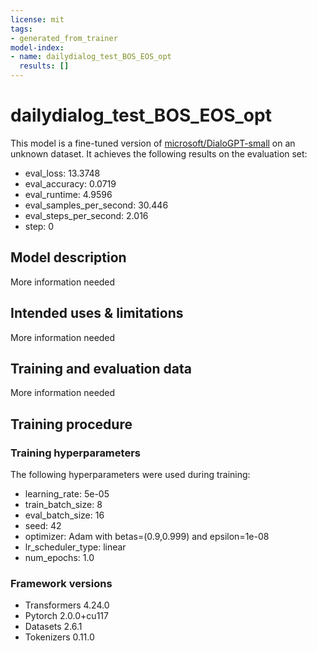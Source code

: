 ```yaml
---
license: mit
tags:
- generated_from_trainer
model-index:
- name: dailydialog_test_BOS_EOS_opt
  results: []
---
```


<!-- This model card has been generated automatically according to the information the Trainer had access to. You
should probably proofread and complete it, then remove this comment. -->

# dailydialog_test_BOS_EOS_opt

This model is a fine-tuned version of [microsoft/DialoGPT-small](https://huggingface.co/microsoft/DialoGPT-small) on an unknown dataset.
It achieves the following results on the evaluation set:
- eval_loss: 13.3748
- eval_accuracy: 0.0719
- eval_runtime: 4.9596
- eval_samples_per_second: 30.446
- eval_steps_per_second: 2.016
- step: 0

## Model description

More information needed

## Intended uses & limitations

More information needed

## Training and evaluation data

More information needed

## Training procedure

### Training hyperparameters

The following hyperparameters were used during training:
- learning_rate: 5e-05
- train_batch_size: 8
- eval_batch_size: 16
- seed: 42
- optimizer: Adam with betas=(0.9,0.999) and epsilon=1e-08
- lr_scheduler_type: linear
- num_epochs: 1.0

### Framework versions

- Transformers 4.24.0
- Pytorch 2.0.0+cu117
- Datasets 2.6.1
- Tokenizers 0.11.0
